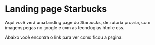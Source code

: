 # Landing page Starbucks

Aqui você verá uma landing page do Starbucks, de autoria propria, com imagens pegas no google e com as tecnologias html e css.

Abaixo você encontra o link para ver como ficou a pagina:
